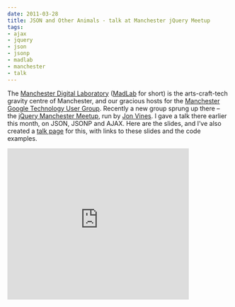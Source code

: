 ```yaml
---
date: 2011-03-28
title: JSON and Other Animals - talk at Manchester jQuery Meetup
tags:
- ajax
- jquery
- json
- jsonp
- madlab
- manchester
- talk
---
```



The [Manchester Digital Laboratory](http://madlab.org.uk/) ([MadLab](http://twitter.com/madlabuk) for short) is the arts-craft-tech gravity centre of Manchester, and our gracious hosts for the [Manchester Google Technology User Group](http://www.gtugs.org/chapter.jsp?id=1023). Recently a new group sprung up there – the [jQuery Manchester Meetup](http://www.meetup.com/jQuery-Manchester/), run by [Jon Vines](http://twitter.com/webvines). I gave a talk there earlier this month, on JSON, JSONP and AJAX. Here are the slides, and I’ve also created a [talk page](http://qmacro-demos.appspot.com/demos/manjquery-20110308/index.html) for this, with links to these slides and the code examples.

<iframe frameborder="0" height="342" src="https://docs.google.com/present/embed?id=dcjt66v8_234fw68jqfp" width="410"></iframe>
